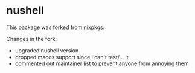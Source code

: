 # nushell

This package was forked from [nixpkgs](https://github.com/NixOS/nixpkgs/tree/master/pkgs/shells/nushell).

Changes in the fork:
- upgraded nushell version
- dropped macos support since i can't test/… it
- commented out maintainer list to prevent anyone from annoying them
